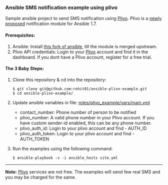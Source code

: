 ### Ansible SMS notification example using plivo

Sample ansible project to send SMS notification using [Plivo](https://www.plivo.com). Plivo is a [newly proposed](https://github.com/ansible/ansible/pull/8408) notification module for Ansible 1.7.

#### Prerequisites:

1. Ansible: Install [this fork of ansible](https://github.com/rohit01/ansible), till the module is merged upstream.
2. Plivo API credentials: Login to your [Plivo](https://www.plivo.com) account and find it in the dashboard. If you dont have a Plivo account, register for a free trial.

#### The 3 Baby Steps:

1. Clone this repository & cd into the repository:

    `$ git clone git@github.com:rohit01/ansible-plivo-example.git`  
    `$ cd ansible-plivo-example/`

1. Update ansible variables in file: [roles/plivo_example/vars/main.yml](roles/plivo_example/vars/main.yml)

    * contact_number: Phone number of person to be notified
    * plivo_number: A valid phone number in your Plivo account. If you have custom sender-id enabled, this can be any phone number.
    * plivo_auth_id: Login to your plivo account and find - AUTH_ID
    * plivo_auth_token: Login to your plivo account and find - AUTH_TOKEN

2. Run the examples using the following command:

    `$ ansible-playbook -v -i ansible_hosts site.yml`

---

**Note:** [Plivo](https://www.plivo.com) services are not free. The examples will send few real SMS and you may be charged for the same.

